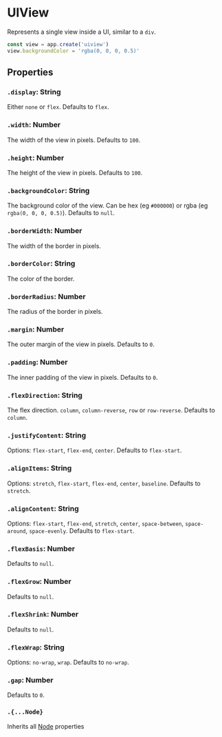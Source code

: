# UIView

Represents a single view inside a UI, similar to a `div`.

```jsx
const view = app.create('uiview')
view.backgroundColor = 'rgba(0, 0, 0, 0.5)'
```

## Properties

### `.display`: String

Either `none` or `flex`. 
Defaults to `flex`.

### `.width`: Number

The width of the view in pixels. Defaults to `100`.

### `.height`: Number

The height of the view in pixels. Defaults to `100`.

### `.backgroundColor`: String

The background color of the view. 
Can be hex (eg `#000000`) or rgba (eg `rgba(0, 0, 0, 0.5)`).
Defaults to `null`.

### `.borderWidth`: Number

The width of the border in pixels.

### `.borderColor`: String

The color of the border.

### `.borderRadius`: Number

The radius of the border in pixels.

### `.margin`: Number

The outer margin of the view in pixels.
Defaults to `0`.

### `.padding`: Number

The inner padding of the view in pixels.
Defaults to `0`.

### `.flexDirection`: String

The flex direction. `column`, `column-reverse`, `row` or `row-reverse`.
Defaults to `column`.

### `.justifyContent`: String

Options: `flex-start`, `flex-end`, `center`.
Defaults to `flex-start`.

### `.alignItems`: String

Options: `stretch`, `flex-start`, `flex-end`, `center`, `baseline`.
Defaults to `stretch`.

### `.alignContent`: String

Options: `flex-start`, `flex-end`, `stretch`, `center`, `space-between`, `space-around`, `space-evenly`.
Defaults to `flex-start`.

### `.flexBasis`: Number

Defaults to `null`.

### `.flexGrow`: Number

Defaults to `null`.

### `.flexShrink`: Number

Defaults to `null`.

### `.flexWrap`: String

Options: `no-wrap`, `wrap`.
Defaults to `no-wrap`.

### `.gap`: Number

Defaults to `0`.

### `.{...Node}`

Inherits all [Node](/docs/scripting/nodes/Node.md) properties

